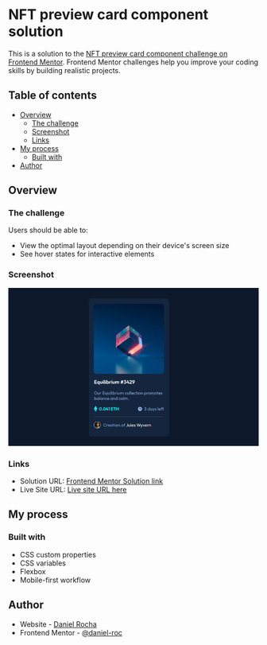 # NFT preview card component solution

This is a solution to the [NFT preview card component challenge on Frontend Mentor](https://www.frontendmentor.io/challenges/nft-preview-card-component-SbdUL_w0U). Frontend Mentor challenges help you improve your coding skills by building realistic projects.

## Table of contents

- [Overview](#overview)
  - [The challenge](#the-challenge)
  - [Screenshot](#screenshot)
  - [Links](#links)
- [My process](#my-process)
  - [Built with](#built-with)
- [Author](#author)

## Overview

### The challenge

Users should be able to:

- View the optimal layout depending on their device's screen size
- See hover states for interactive elements

### Screenshot

![NFT preview card solution screenshot](./design/solution-screenshot.jpg)

### Links

- Solution URL: [Frontend Mentor Solution link](https://www.frontendmentor.io/solutions/nft-preview-card-solution-USxj2nSkU)
- Live Site URL: [Live site URL here](https://daniel-roc.github.io/nft-preview-card/)

## My process

### Built with

- CSS custom properties
- CSS variables
- Flexbox
- Mobile-first workflow

## Author

- Website - [Daniel Rocha](https://danirocha.dev/)
- Frontend Mentor - [@daniel-roc](https://www.frontendmentor.io/profile/daniel-roc)
